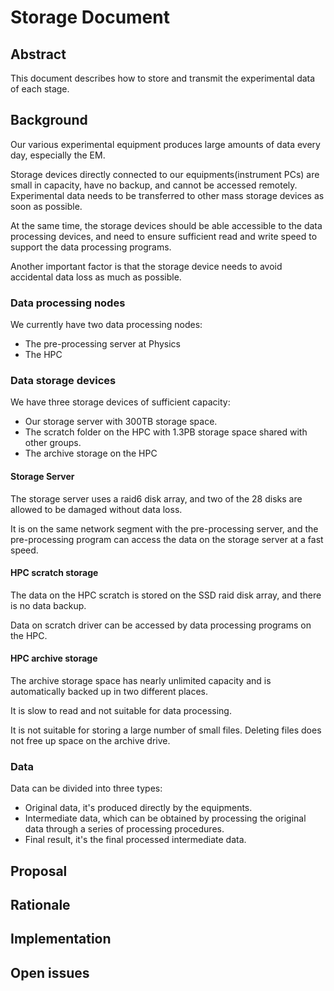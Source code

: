 # Storage Document

## Abstract

This document describes how to store and transmit the experimental data of each stage.
## Background

Our various experimental equipment produces large amounts of data every day, especially the EM.

Storage devices directly connected to our equipments(instrument PCs) are small in capacity, have no backup, and cannot be accessed remotely. Experimental data needs to be transferred to other mass storage devices as soon as possible.

At the same time, the storage devices should be able accessible to the data processing devices, and need to ensure sufficient read and write speed to support the data processing programs.

Another important factor is that the storage device needs to avoid accidental data loss as much as possible.

### Data processing nodes

We currently have two data processing nodes:

- The pre-processing server at Physics
- The HPC

### Data storage devices

We have three storage devices of sufficient capacity:

- Our storage server with 300TB storage space.
- The scratch folder on the HPC with 1.3PB storage space shared with other groups.
- The archive storage on the HPC

#### Storage Server

The storage server uses a raid6 disk array, and two of the 28 disks are allowed to be damaged without data loss.

It is on the same network segment with the pre-processing server, and the pre-processing program can access the data on the storage server at a fast speed.

#### HPC scratch storage

The data on the HPC scratch is stored on the SSD raid disk array, and there is no data backup.

Data on scratch driver can be accessed by data processing programs on the HPC.

#### HPC archive storage

The archive storage space has nearly unlimited capacity and is automatically backed up in two different places.

It is slow to read and not suitable for data processing.

It is not suitable for storing a large number of small files. Deleting files does not free up space on the archive drive.

### Data

Data can be divided into three types:

- Original data, it's produced directly by the equipments.
- Intermediate data, which can be obtained by processing the original data through a series of processing procedures.
- Final result, it's the final processed intermediate data.

## Proposal




## Rationale

## Implementation

## Open issues